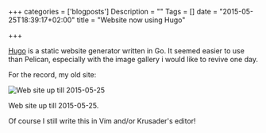 +++
categories = ['blogposts']
Description = ""
Tags = []
date = "2015-05-25T18:39:17+02:00"
title = "Website now using Hugo"

+++

[Hugo](http://gohugo.io) is a static website generator written in Go. It seemed easier to use than Pelican, especially with the image gallery i would like to revive one day.
<!--more-->
For the record, my old site:

![Web site up till 2015-05-25](/content/post/05hugo/site-pelican.png)

Web site up till 2015-05-25.

Of course I still write this in Vim and/or Krusader's editor!

